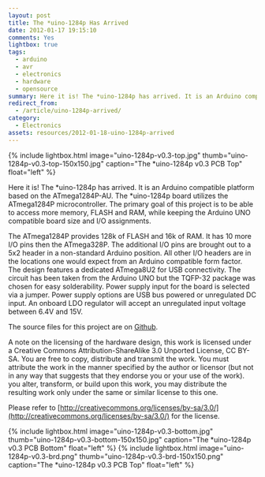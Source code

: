```yaml
---
layout: post
title: The *uino-1284p Has Arrived
date: 2012-01-17 19:15:10
comments: Yes
lightbox: true
tags:
  - arduino
  - avr
  - electronics
  - hardware
  - opensource
summary: Here it is! The *uino-1284p has arrived. It is an Arduino compatible platform based on the ATmega1284P-AU. The *uino-1284p board utilizes the ATmega1284P microcontroller. The primary goal of this project is to be able to access more memory, FLASH and RAM, while keeping the Arduino UNO compatible board size and I/O assignments.
redirect_from:
  - /article/uino-1284p-arrived/
category:
  - Electronics
assets: resources/2012-01-18-uino-1284p-arrived
---
```


{% include lightbox.html image="uino-1284p-v0.3-top.jpg" thumb="uino-1284p-v0.3-top-150x150.jpg" caption="The *uino-1284p v0.3 PCB Top"  float="left" %}

Here it is! The *uino-1284p has arrived. It is an Arduino compatible platform based on the ATmega1284P-AU. The *uino-1284p board utilizes the ATmega1284P microcontroller. The primary goal of this project is to be able to access more memory, FLASH and RAM, while keeping the Arduino UNO compatible board size and I/O assignments.

The ATmega1284P provides 128k of FLASH and 16k of RAM. It has 10 more I/O pins then the ATmega328P. The additional I/O pins are brought out to a 5x2 header in a non-standard Arduino position. All other I/O headers are in the locations one would expect from an Arduino compatible form factor. The design features a dedicated ATmega8U2 for USB connectivity. The circuit has been taken from the Arduino UNO but the TQFP-32 package was chosen for easy solderability. Power supply input for the board is selected via a jumper. Power supply options are USB bus powered or unregulated DC input. An onboard LDO regulator will accept an unregulated input voltage between 6.4V and 15V.

The source files for this project are on [Github](https://github.com/adilinden/uino-1284p).

A note on the licensing of the hardware design, this work is licensed under a Creative Commons Attribution-ShareAlike 3.0 Unported License, CC BY-SA. You are free to copy, distribute and transmit the work. You must attribute the work in the manner specified by the author or licensor (but not in any way that suggests that they endorse you or your use of the work). you alter, transform, or build upon this work, you may distribute the resulting work only under the same or similar license to this one.

Please refer to [http://creativecommons.org/licenses/by-sa/3.0/](http://creativecommons.org/licenses/by-sa/3.0/) for the license.

{% include lightbox.html image="uino-1284p-v0.3-bottom.jpg" thumb="uino-1284p-v0.3-bottom-150x150.jpg" caption="The *uino-1284p v0.3 PCB Bottom"  float="left" %}
{% include lightbox.html image="uino-1284p-v0.3-brd.png" thumb="uino-1284p-v0.3-brd-150x150.png" caption="The *uino-1284p v0.3 PCB Top"  float="left" %}
